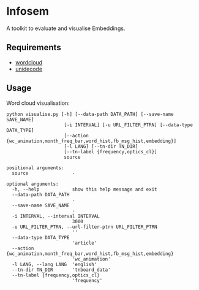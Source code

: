 # Infosem

A toolkit to evaluate and visualise Embeddings.

## Requirements

* [wordcloud](https://amueller.github.io/word_cloud/)
* [unidecode](https://pypi.org/project/Unidecode/)

## Usage

Word cloud visualisation:

```
python visualise.py [-h] [--data-path DATA_PATH] [--save-name SAVE_NAME]
                     [-i INTERVAL] [-u URL_FILTER_PTRN] [--data-type DATA_TYPE]
                     [--action {wc_animation,month_freq_bar,word_hist,fb_msg_hist,embedding}]
                     [-l LANG] [--tn-dir TN_DIR]
                     [--tn-label {frequency,optics_cl}]
                     source

positional arguments:
  source                -

optional arguments:
  -h, --help            show this help message and exit
  --data-path DATA_PATH
                        -
  --save-name SAVE_NAME
                        -
  -i INTERVAL, --interval INTERVAL
                        3000
  -u URL_FILTER_PTRN, --url-filter-ptrn URL_FILTER_PTRN
                        ''
  --data-type DATA_TYPE
                        'article'
  --action {wc_animation,month_freq_bar,word_hist,fb_msg_hist,embedding}
                        'wc_animation'
  -l LANG, --lang LANG  'english'
  --tn-dir TN_DIR       'tnboard_data'
  --tn-label {frequency,optics_cl}
                        'frequency'
```
